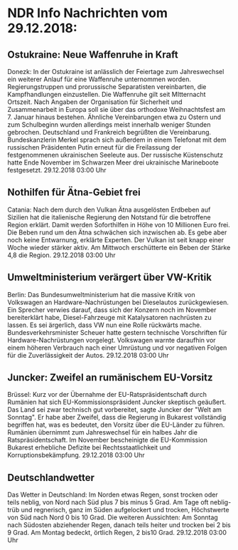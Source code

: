 # NDR Info Nachrichten vom 29.12.2018:


## Ostukraine: Neue Waffenruhe in Kraft
Donezk: In der Ostukraine ist anlässlich der Feiertage zum Jahreswechsel ein weiterer Anlauf für eine Waffenruhe unternommen worden. Regierungstruppen und prorussische Separatisten vereinbarten, die Kampfhandlungen einzustellen. Die Waffenruhe gilt seit MItternacht Ortszeit. Nach Angaben der Organisation für Sicherheit und Zusammenarbeit in Europa soll sie über das orthodoxe Weihnachtsfest am 7. Januar hinaus bestehen. Ähnliche Vereinbarungen etwa zu Ostern und zum Schulbeginn wurden allerdings meist innerhalb weniger Stunden gebrochen. Deutschland und Frankreich begrüßten die Vereinbarung. Bundeskanzlerin Merkel sprach sich außerdem in einem Telefonat mit dem russischen Präsidenten Putin erneut für die Freilassung der festgenommenen ukrainischen Seeleute aus. Der russische Küstenschutz hatte Ende November im Schwarzen Meer drei ukrainische Marineboote festgesetzt. 29.12.2018 03:00 Uhr 

## Nothilfen für Ätna-Gebiet frei
Catania: 	Nach dem durch den Vulkan Ätna ausgelösten Erdbeben auf Sizilien hat die italienische Regierung den Notstand für die betroffene Region erklärt. Damit werden Soforthilfen in Höhe von 10 Millionen Euro frei. Die Beben rund um den Ätna schwächen sich inzwischen ab. Es gebe aber noch keine Entwarnung, erklärte Experten. Der Vulkan ist seit knapp einer Woche wieder stärker aktiv. Am Mittwoch erschütterte ein Beben der Stärke 4,8 die Region. 29.12.2018 03:00 Uhr 

## Umweltministerium verärgert über VW-Kritik
Berlin:	Das Bundesumweltministerium hat die massive Kritik von Volkswagen an Hardware-Nachrüstungen bei Dieselautos zurückgewiesen. Ein Sprecher verwies darauf, dass sich der Konzern noch im November bereiterklärt habe, Diesel-Fahrzeuge mit Katalysatoren nachrüsten zu lassen. Es sei ärgerlich, dass VW nun eine Rolle rückwärts mache. Bundesverkehrsminister Scheuer hatte gestern technische Vorschriften für Hardware-Nachrüstungen vorgelegt. Volkswagen warnte daraufhin vor einem höheren Verbrauch nach einer Umrüstung und vor negativen Folgen für die Zuverlässigkeit der Autos. 29.12.2018 03:00 Uhr 

## Juncker: Zweifel an rumänischem EU-Vorsitz
Brüssel: 	Kurz vor der Übernahme der EU-Ratspräsidentschaft durch Rumänien hat sich EU-Kommissionspräsident Juncker skeptisch geäußert. Das Land sei zwar technisch gut vorbereitet, sagte Juncker der "Welt am Sonntag". Er habe aber Zweifel, dass die Regierung in Bukarest vollständig begriffen hat, was es bedeutet, den Vorsitz über die EU-Länder zu führen. Rumänien übernimmt zum Jahreswechsel für ein halbes Jahr die Ratspräsidentschaft. Im November bescheinigte die EU-Kommission Bukarest erhebliche Defizite bei Rechtsstaatlichkeit und Korruptionsbekämpfung. 29.12.2018 03:00 Uhr 

## Deutschlandwetter
Das Wetter in Deutschland: Im Norden etwas Regen, sonst trocken oder teils neblig, von Nord nach Süd plus 7 bis minus 5 Grad. Am Tage oft neblig-trüb und regnerisch, ganz im Süden aufgelockert und trocken, Höchstwerte von Süd nach Nord 0 bis 10 Grad. Die weiteren Aussichten: Am Sonntag nach Südosten abziehender Regen, danach teils heiter und trocken bei 2 bis 9 Grad. Am Montag bedeckt, örtlich Regen, 2 bis10 Grad. 29.12.2018 03:00 Uhr 
